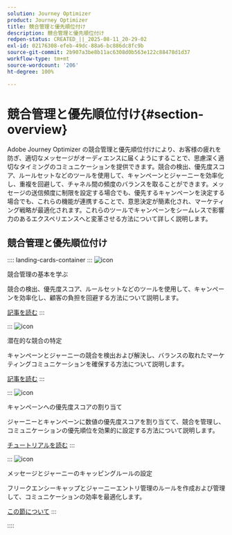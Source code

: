 ```yaml
---
solution: Journey Optimizer
product: Journey Optimizer
title: 競合管理と優先順位付け
description: 競合管理と優先順位付け
redpen-status: CREATED_||_2025-08-11_20-29-02
exl-id: 02176308-efeb-49dc-88a6-bc886dc8fc9b
source-git-commit: 2b907a3be8b11ac6308d0b563e122c88478d1d37
workflow-type: tm+mt
source-wordcount: '206'
ht-degree: 100%

---
```


# 競合管理と優先順位付け{#section-overview}

Adobe Journey Optimizer の競合管理と優先順位付けにより、お客様の疲れを防ぎ、適切なメッセージがオーディエンスに届くようにすることで、思慮深く適切なタイミングのコミュニケーションを提供できます。競合の検出、優先度スコア、ルールセットなどのツールを使用して、キャンペーンとジャーニーを効率化し、重複を回避して、チャネル間の頻度のバランスを取ることができます。メッセージの送信頻度に制限を設定する場合でも、優先するキャンペーンを決定する場合でも、これらの機能が連携することで、意思決定が簡素化され、マーケティング戦略が最適化されます。これらのツールでキャンペーンをシームレスで影響力のあるエクスペリエンスへと変革させる方法について詳しく説明します。

## 競合管理と優先順位付け

:::: landing-cards-container
:::
![icon](https://cdn.experienceleague.adobe.com/icons/circle-play.svg?lang=ja)

競合管理の基本を学ぶ

競合の検出、優先度スコア、ルールセットなどのツールを使用して、キャンペーンを効率化し、顧客の負担を回避する方法について説明します。

[記事を読む](../using/conflict-prioritization/gs-conflict-prioritization.md)
:::

:::
![icon](https://cdn.experienceleague.adobe.com/icons/list-check.svg?lang=ja)

潜在的な競合の特定

キャンペーンとジャーニーの競合を検出および解決し、バランスの取れたマーケティングコミュニケーションを確保する方法について説明します。

[記事を読む](../using/conflict-prioritization/conflicts.md)
:::

:::
![icon](https://cdn.experienceleague.adobe.com/icons/bullseye.svg?lang=ja)

キャンペーンへの優先度スコアの割り当て

ジャーニーとキャンペーンに数値の優先度スコアを割り当てて、競合を管理し、コミュニケーションの優先順位を効果的に設定する方法について説明します。

[チュートリアルを読む](../using/conflict-prioritization/priority-scores.md)
:::

:::
![icon](https://cdn.experienceleague.adobe.com/icons/gear.svg?lang=ja)

メッセージとジャーニーのキャッピングルールの設定

フリークエンシーキャップとジャーニーエントリ管理のルールを作成および管理して、コミュニケーションの効率を最適化します。

[この節について](capping-rules-landing-page.md)
:::

::::

